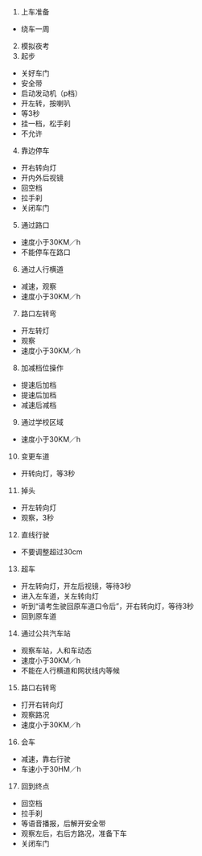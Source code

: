 1. 上车准备
  - 绕车一周
2. 模拟夜考
3. 起步
  - 关好车门
  - 安全带
  - 启动发动机（p档）
  - 开左转，按喇叭
  - 等3秒
  - 挂一档，松手刹
  - 不允许
4. 靠边停车
  - 开右转向灯
  - 开内外后视镜
  - 回空档
  - 拉手刹
  - 关闭车门
5. 通过路口
  - 速度小于30KM／h
  - 不能停车在路口
6. 通过人行横道
  - 减速，观察
  - 速度小于30KM／h
7. 路口左转弯
  - 开左转灯
  - 观察
  - 速度小于30KM／h
8. 加减档位操作
  - 提速后加档
  - 提速后加档
  - 减速后减档
9. 通过学校区域
  - 速度小于30KM／h
10. 变更车道
  - 开转向灯，等3秒
11. 掉头
  - 开左转向灯
  - 观察，3秒
12. 直线行驶
  - 不要调整超过30cm
13. 超车
  - 开左转向灯，开左后视镜，等待3秒
  - 进入左车道，关左转向灯
  - 听到“请考生驶回原车道口令后”，开右转向灯，等待3秒
  - 回到原车道
14. 通过公共汽车站
  - 观察车站，人和车动态
  - 速度小于30KM／h
  - 不能在人行横道和网状线内等候
15. 路口右转弯
  - 打开右转向灯
  - 观察路况
  - 速度小于30KM／h
16. 会车
  - 减速，靠右行驶
  - 车速小于30HM／h
17. 回到终点
  - 回空档
  - 拉手刹
  - 等语音播报，后解开安全带
  - 观察左后，右后方路况，准备下车
  - 关闭车门
